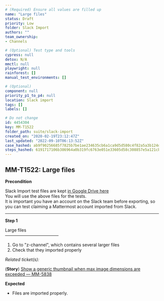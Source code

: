 ```yaml
---
# (Required) Ensure all values are filled up
name: "Large files"
status: Draft
priority: Low
folder: Slack Import
authors: ""
team_ownership: 
- Channels

# (Optional) Test type and tools
cypress: null
detox: N/A
mmctl: null
playwright: null
rainforest: []
manual_test_environments: []

# (Optional)
component: null
priority_p1_to_p4: null
location: Slack import
tags: []
labels: []

# Do not change
id: 4454304
key: MM-T1522
folder_path: suite/slack-import
created_on: "2020-02-19T23:12:47Z"
last_updated: "2022-09-10T06:13:52Z"
case_hashed: ab9f90256685f7825b7be1ae234635cb6a1ca9d5d580c4f82a5a3b124d192ddef37c939ed1b44fa120641af131f0942a
steps_hashed: 6191717106b386964a0b319fc6763e051e33605d58c308857e5a121cb2ac02f1e36c631cf08822227bf2d9d1d10e453a
---
```


## MM-T1522: Large files

**Precondition**

Slack Import test files are kept [in Google Drive here](https://drive.google.com/drive/folders/19y2KC_tcqJZa-BDucvpdmsNdBqy-UL8Q)\
You will use the above files for the tests.\
It is important you have an account on the Slack team before exporting, so you can test claiming a Mattermost account imported from Slack.

---

**Step 1**

Large files\
–––––––––––––––––––––––––

1. Go to "z-channel", which contains several larger files
2. Check that they imported properly

_Related ticket(s):_

(**Story**) [Show a generic thumbnail when max image dimensions are exceeded — MM-5838](https://mattermost.atlassian.net/browse/MM-5838)

**Expected**

- Files are imported properly.
